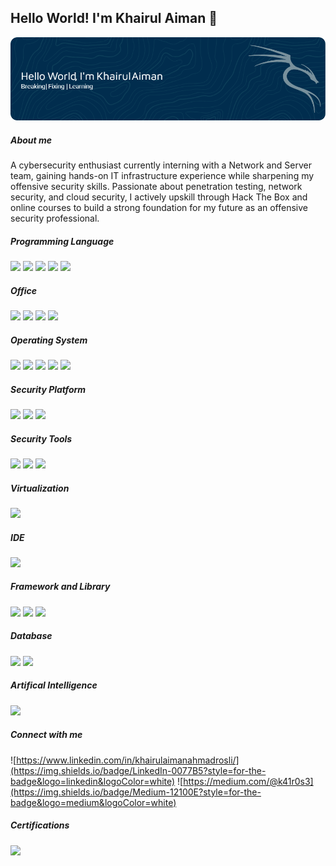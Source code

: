 ## Hello World! I'm Khairul Aiman 👋

![k41r0s3](img/kali-1.png)

##### About me
A cybersecurity enthusiast currently interning with a Network and Server team, gaining hands-on IT infrastructure experience while sharpening my offensive security skills. Passionate about penetration testing, network security, and cloud security, I actively upskill through Hack The Box and online courses to build a strong foundation for my future as an offensive security professional.

##### Programming Language

<img src="https://img.shields.io/badge/HTML5-E34F26?style=for-the-badge&logo=html5&logoColor=white" />
<img src="https://img.shields.io/badge/CSS3-1572B6?style=for-the-badge&logo=css3&logoColor=white" />
<img src="https://img.shields.io/badge/PHP-777BB4?style=for-the-badge&logo=php&logoColor=white" />
<img src="https://img.shields.io/badge/JavaScript-323330?style=for-the-badge&logo=javascript&logoColor=F7DF1E" />
<img src="https://img.shields.io/badge/Python-FFD43B?style=for-the-badge&logo=python&logoColor=blue" />

##### Office
<img src="https://img.shields.io/badge/Microsoft_Word-2B579A?style=for-the-badge&logo=microsoft-word&logoColor=white"/>
<img src="https://img.shields.io/badge/Microsoft_Excel-217346?style=for-the-badge&logo=microsoft-excel&logoColor=white"/>
<img src="https://img.shields.io/badge/Microsoft_PowerPoint-B7472A?style=for-the-badge&logo=microsoft-powerpoint&logoColor=white"/>
<img src="https://img.shields.io/badge/Notion-000000?style=for-the-badge&logo=notion&logoColor=white"/>

##### Operating System
<img src="https://img.shields.io/badge/Windows_11-0078d4?style=for-the-badge&logo=windows-11&logoColor=white" />
<img src="https://img.shields.io/badge/Ubuntu-E95420?style=for-the-badge&logo=ubuntu&logoColor=white" />
<img src="https://img.shields.io/badge/Kali_Linux-557C94?style=for-the-badge&logo=kali-linux&logoColor=white" />
<img src="https://img.shields.io/badge/Debian-A81D33?style=for-the-badge&logo=debian&logoColor=white" />
<img src="https://img.shields.io/badge/mac%20os-000000?style=for-the-badge&logo=apple&logoColor=white" />

##### Security Platform
<img src="https://img.shields.io/badge/HackTheBox-111927?style=for-the-badge&logo=Hack%20The%20Box&logoColor=9FEF00" />
<img src="https://img.shields.io/badge/TryHackMe-212C42?style=for-the-badge&logo=TryHackMe&logoColor=white" />
<img src="https://img.shields.io/badge/CISCO-1BA0D7?style=for-the-badge&logo=cisco&logoColor=white" />


##### Security Tools
<img src="https://img.shields.io/badge/Wireshark-1679A7?style=for-the-badge&logo=Wireshark&logoColor=white" />
<img src="https://img.shields.io/badge/burpsuite-FF6633?style=for-the-badge&logo=burpsuite&logoColor=white
" />
<img src="https://img.shields.io/badge/metasploit-2596CD?style=for-the-badge&logo=metasploit&logoColor=white
" />

##### Virtualization

<img src="https://img.shields.io/badge/VMware-231f20?style=for-the-badge&logo=VMware&logoColor=white" />

##### IDE
<img src="https://img.shields.io/badge/VSCode-0078D4?style=for-the-badge&logo=visual%20studio%20code&logoColor=whit" />


##### Framework and Library
<img src="https://img.shields.io/badge/Apache-D22128?style=for-the-badge&logo=Apache&logoColor=white" />
<img src="https://img.shields.io/badge/firebase-ffca28?style=for-the-badge&logo=firebase&logoColor=black
" />
<img src="https://img.shields.io/badge/Xampp-F37623?style=for-the-badge&logo=xampp&logoColor=white" />


##### Database
<img src="https://img.shields.io/badge/MariaDB-003545?style=for-the-badge&logo=mariadb&logoColor=white" />
<img src="https://img.shields.io/badge/MySQL-005C84?style=for-the-badge&logo=mysql&logoColor=white
" />

##### Artifical Intelligence
<img src="https://img.shields.io/badge/ChatGPT-74aa9c?style=for-the-badge&logo=openai&logoColor=white" />


##### Connect with me
![https://www.linkedin.com/in/khairulaimanahmadrosli/](https://img.shields.io/badge/LinkedIn-0077B5?style=for-the-badge&logo=linkedin&logoColor=white) ![https://medium.com/@k41r0s3](https://img.shields.io/badge/Medium-12100E?style=for-the-badge&logo=medium&logoColor=white)

##### Certifications
<img src="https://img.shields.io/badge/Portfolio-255E63?style=for-the-badge&logo=About.me&logoColor=white" />